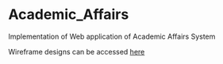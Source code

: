 # Academic_Affairs
Implementation of Web application of Academic Affairs System 

Wireframe designs can be accessed [here](https://whimsical.com/academic-affairs-LDTdxtu8ThSJR6bckh3WDk@3CRerdhrAqNhfHtAYLjcgcBX)
